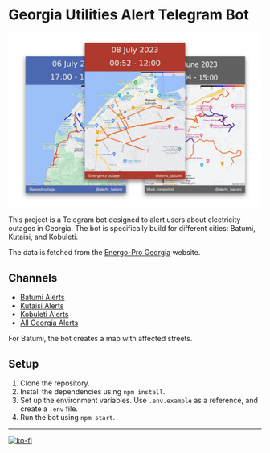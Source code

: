 # Georgia Utilities Alert Telegram Bot

![GitHub](/doc/maps.jpg)

This project is a Telegram bot designed to alert users about electricity outages in
Georgia. The bot is specifically build for different cities: Batumi, Kutaisi, and Kobuleti.

The data is fetched from the [Energo-Pro Georgia](https://my.energo-pro.ge/ow/#/disconns) website.

## Channels

- [Batumi Alerts](https://t.me/alerts_batumi)
- [Kutaisi Alerts](https://t.me/alerts_kutaisi)
- [Kobuleti Alerts](https://t.me/alerts_kobuleti)
- [All Georgia Alerts](https://t.me/alerts_georgia_all)

For Batumi, the bot creates a map with affected streets.

## Setup

1. Clone the repository.
2. Install the dependencies using `npm install`.
3. Set up the environment variables. Use `.env.example` as a reference, and create a `.env` file.
4. Run the bot using `npm start`.

---

[![ko-fi](https://ko-fi.com/img/githubbutton_sm.svg)](https://ko-fi.com/V7V318MCBR)
